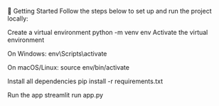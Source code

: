 🚀 Getting Started
Follow the steps below to set up and run the project locally:

Create a virtual environment
python -m venv env
Activate the virtual environment

On Windows:
env\Scripts\activate

On macOS/Linux:
source env/bin/activate

Install all dependencies
pip install -r requirements.txt

Run the app
streamlit run app.py
